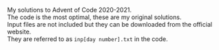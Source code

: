 My solutions to Advent of Code 2020-2021.<br>
The code is the most optimal, these are my original solutions.<br>
Input files are not included but they can be downloaded from the official website.<br>
They are referred to as `inp[day number].txt` in the code.
